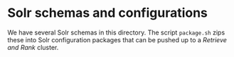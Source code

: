 # Solr schemas and configurations

We have several Solr schemas in this directory. The script
`package.sh` zips these into Solr configuration packages that can be
pushed up to a _Retrieve and Rank_ cluster.
